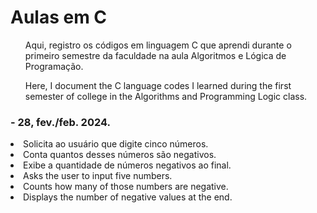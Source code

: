<h1>Aulas em C</h1>

<ul>
  <p>Aqui, registro os códigos em linguagem C que aprendi durante o primeiro semestre da faculdade na aula Algoritmos e Lógica de Programação.</p>
  <p>Here, I document the C language codes I learned during the first semester of college in the Algorithms and Programming Logic class.</p>
  
</ul>

<h3>- 28, fev./feb. 2024.</h3>
<li>Solicita ao usuário que digite cinco números.</li>
<li>Conta quantos desses números são negativos.</li>
<li>Exibe a quantidade de números negativos ao final.</li>

<li>Asks the user to input five numbers.</li>
<li>Counts how many of those numbers are negative.</li>
<li>Displays the number of negative values at the end.</li>
